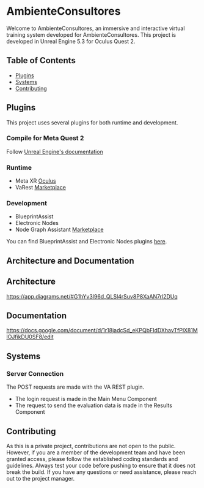
# AmbienteConsultores

Welcome to AmbienteConsultores, an immersive and interactive virtual training system developed for AmbienteConsultores. This project is developed in Unreal Engine 5.3 for Oculus Quest 2.

## Table of Contents
- [Plugins](#plugins)
- [Systems](#systems)
- [Contributing](#contributing)

## Plugins

This project uses several plugins for both runtime and development.

### Compile for Meta Quest 2
Follow [Unreal Engine's documentation](https://dev.epicgames.com/documentation/en-us/unreal-engine/how-to-set-up-android-sdk-and-ndk-for-your-unreal-engine-development-environment?application_version=5.3)

### Runtime
- Meta XR [Oculus](https://developer.oculus.com/downloads/package/unreal-engine-5-integration/)
- VaRest [Marketplace](https://www.unrealengine.com/marketplace/en-US/product/varest-plugin)


### Development
- BlueprintAssist
- Electronic Nodes
- Node Graph Assistant [Marketplace](https://www.unrealengine.com/marketplace/en-US/product/node-graph-assistant?sessionInvalidated=true)

You can find BlueprintAssist and Electronic Nodes plugins [here](https://drive.google.com/drive/u/2/folders/15XSU2aNTw-qrnRStJ9wNX06_vv_V60Zx).

## Architecture and Documentation

## Architecture
https://app.diagrams.net/#G1hYv3l96d_QLSl4rSuv8P8XaAN7rl2DUq

## Documentation
https://docs.google.com/document/d/1r18jadcSd_eKPQbFIdDXhavTfPlX81MlOJfikDU0SF8/edit

## Systems

### Server Connection
The POST requests are made with the VA REST plugin. 
 - The login request is made in the Main Menu Component
 - The request to send the evaluation data is made in the Results Component


## Contributing

As this is a private project, contributions are not open to the public. However, if you are a member of the development team and have been granted access, please follow the established coding standards and guidelines. Always test your code before pushing to ensure that it does not break the build. If you have any questions or need assistance, please reach out to the project manager.
